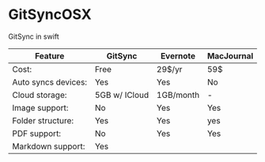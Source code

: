 # GitSyncOSX
GitSync in swift


Feature  | GitSync | Evernote | MacJournal 
---------------- | ---------- | ----------| -------
Cost: | Free | 29$/yr | 59$ 
Auto syncs devices: | Yes | Yes | No
Cloud storage: | 5GB w/ ICloud | 1GB/month | -
Image support: | No | Yes | Yes
Folder structure: | Yes | Yes | yes 
PDF support: | No | Yes | Yes
Markdown support: | Yes | 